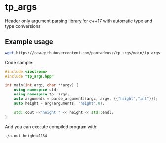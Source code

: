 # tp_args
Header only argument parsing library for c++17 with automatic type and type conversions


## Example usage

```bash
wget https://raw.githubusercontent.com/pantadeusz/tp_args/main/tp_args.hpp
```

Code sample:

```c++
#include <iostream>
#include "tp_args.hpp"

int main(int argc, char **argv) {
    using namespace std;
    using namespace tp::args;
    auto arguments = parse_arguments(argc, argv, {{"height","int"}});
    auto height = arg(arguments, "height",0);

    std::cout <<"height " << height << std::endl;
}
```
And you can execute compiled program with:

```bash
./a.out height=1234
```
